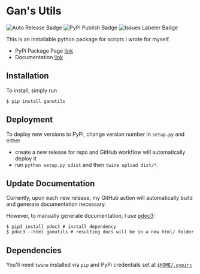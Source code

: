 # Gan's Utils

![Auto Release Badge](https://github.com/Michael-Tu/ganutils/workflows/Auto%20Release/badge.svg) ![PyPi Publish Badge](https://github.com/Michael-Tu/ganutils/workflows/Publish%20PyPi%20Package/badge.svg) ![Issues Labeler Badge](https://github.com/Michael-Tu/ganutils/workflows/Issues%20Labeler/badge.svg)

This is an installable python package for scripts I wrote for myself.

- PyPi Package Page [link](https://pypi.org/project/ganutils/)
- Documentation [link](https://michael-tu.github.io/ganutils/)

## Installation

To install, simply run

```
$ pip install ganutils
```

## Deployment

To deploy new versions to PyPi, change version number in `setup.py` and either

- create a new release for repo and GitHub workflow will automatically deploy it
- run `python setup.py sdist` and then `twine upload dist/*`.

## Update Documentation

Currently, upon each new release, my GitHub action will automatically build and generate documentation necessary.

However, to manually generate documentation, I use [pdoc3](https://pdoc3.github.io):

```
$ pip3 install pdoc3 # install dependency
$ pdoc3 --html ganutils # resulting docs will be in a new html/ folder
```

## Dependencies

You'll need `twine` installed via `pip` and PyPi credentials set at [`$HOME/.pypirc`](https://docs.python.org/3.3/distutils/packageindex.html#pypirc)
